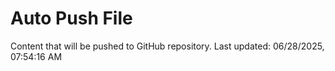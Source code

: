# Auto Push File

Content that will be pushed to GitHub repository.
Last updated: 06/28/2025, 07:54:16 AM